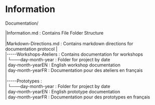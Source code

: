 # Information

Documentation/

|Information.md : Contains File Folder Structure  
|  
|Markdown-Directions.md : Contains markdown directions for documentation protocol 
|  
|-----Workshops-Ateliers : Contains documentation for workshops  
|   └───day-month-year : Folder for project by date   
|         day-month-yearEN : English workshop documentation  
|         day-month-yearFR : Documentation pour des ateliers en français  
|  
|-----Prototypes :   
|   └───day-month-year : Folder for project by date   
|         day-month-yearEN : English prototype documentation  
|         day-month-yearFR : Documentation pour des prototypes en français  
